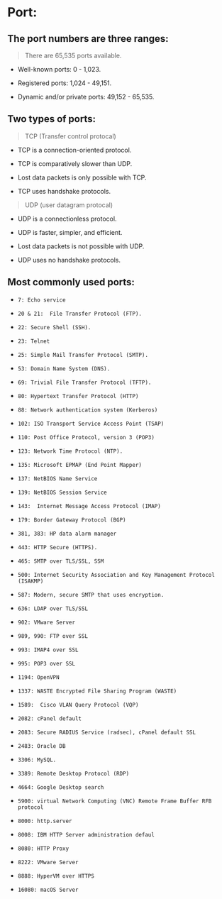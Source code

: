 Port:
=====
The port numbers are three ranges:
----------------------------------

>  There are 65,535 ports available.

* Well-known ports: 0 - 1,023.

* Registered ports: 1,024 - 49,151.

* Dynamic and/or private ports: 49,152 - 65,535.

Two types of ports:
-------------------

> TCP (Transfer control protocal)

+ TCP is a connection-oriented protocol.

+ TCP is comparatively slower than UDP.

+ Lost data packets is only possible with TCP.

+ TCP uses handshake protocols.

> UDP (user datagram protocal)

+ UDP is a connectionless protocol.

+ UDP is faster, simpler, and efficient.

+ Lost data packets is not possible with UDP.

+ UDP uses no handshake protocols.

Most commonly used ports:
------------------------
- `7: Echo service`

- `20 & 21:  File Transfer Protocol (FTP).`

- `22: Secure Shell (SSH).`

- `23: Telnet`

- `25: Simple Mail Transfer Protocol (SMTP).`

- `53: Domain Name System (DNS).`

- `69: Trivial File Transfer Protocol (TFTP).`

- `80: Hypertext Transfer Protocol (HTTP)`

- `88: Network authentication system (Kerberos)`

- `102: ISO Transport Service Access Point (TSAP)`

- `110: Post Office Protocol, version 3 (POP3)`

- `123: Network Time Protocol (NTP).`

- `135: Microsoft EPMAP (End Point Mapper)`

- `137: NetBIOS Name Service`

- `139: NetBIOS Session Service`

- `143:  Internet Message Access Protocol (IMAP)`

- `179: Border Gateway Protocol (BGP)`

- `381, 383: HP data alarm manager`

- `443: HTTP Secure (HTTPS).`

- `465: SMTP over TLS/SSL, SSM`

- `500: Internet Security Association and Key Management Protocol (ISAKMP)`

- `587: Modern, secure SMTP that uses encryption.`

- `636:	LDAP over TLS/SSL`

- `902:	VMware Server`

- `989, 990: FTP over SSL`

- `993: IMAP4 over SSL`

- `995:	POP3 over SSL`

- `1194: OpenVPN`

- `1337: WASTE Encrypted File Sharing Program (WASTE)`

- `1589:  Cisco VLAN Query Protocol (VQP)`

- `2082: cPanel default`

- `2083: Secure RADIUS Service (radsec), cPanel default SSL`

- `2483: Oracle DB`

- `3306: MySQL.`

- `3389: Remote Desktop Protocol (RDP)`

- `4664: Google Desktop search`

- `5900: virtual Network Computing (VNC) Remote Frame Buffer RFB protocol`

- `8000: http.server`

- `8008: IBM HTTP Server administration defaul`

- `8080: HTTP Proxy`

- `8222: VMware Server`

- `8888: HyperVM over HTTPS`

- `16080: macOS Server`


